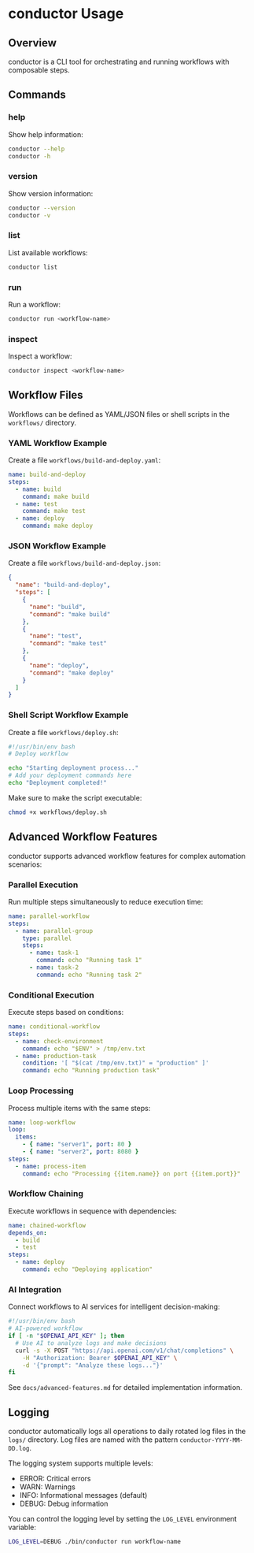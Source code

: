 # conductor Usage

## Overview

conductor is a CLI tool for orchestrating and running workflows with composable steps.

## Commands

### help

Show help information:

```bash
conductor --help
conductor -h
```

### version

Show version information:

```bash
conductor --version
conductor -v
```

### list

List available workflows:

```bash
conductor list
```

### run

Run a workflow:

```bash
conductor run <workflow-name>
```

### inspect

Inspect a workflow:

```bash
conductor inspect <workflow-name>
```

## Workflow Files

Workflows can be defined as YAML/JSON files or shell scripts in the `workflows/` directory.

### YAML Workflow Example

Create a file `workflows/build-and-deploy.yaml`:

```yaml
name: build-and-deploy
steps:
  - name: build
    command: make build
  - name: test
    command: make test
  - name: deploy
    command: make deploy
```

### JSON Workflow Example

Create a file `workflows/build-and-deploy.json`:

```json
{
  "name": "build-and-deploy",
  "steps": [
    {
      "name": "build",
      "command": "make build"
    },
    {
      "name": "test",
      "command": "make test"
    },
    {
      "name": "deploy",
      "command": "make deploy"
    }
  ]
}
```

### Shell Script Workflow Example

Create a file `workflows/deploy.sh`:

```bash
#!/usr/bin/env bash
# Deploy workflow

echo "Starting deployment process..."
# Add your deployment commands here
echo "Deployment completed!"
```

Make sure to make the script executable:

```bash
chmod +x workflows/deploy.sh
```

## Advanced Workflow Features

conductor supports advanced workflow features for complex automation scenarios:

### Parallel Execution
Run multiple steps simultaneously to reduce execution time:

```yaml
name: parallel-workflow
steps:
  - name: parallel-group
    type: parallel
    steps:
      - name: task-1
        command: echo "Running task 1"
      - name: task-2
        command: echo "Running task 2"
```

### Conditional Execution
Execute steps based on conditions:

```yaml
name: conditional-workflow
steps:
  - name: check-environment
    command: echo "$ENV" > /tmp/env.txt
  - name: production-task
    condition: '[ "$(cat /tmp/env.txt)" = "production" ]'
    command: echo "Running production task"
```

### Loop Processing
Process multiple items with the same steps:

```yaml
name: loop-workflow
loop:
  items:
    - { name: "server1", port: 80 }
    - { name: "server2", port: 8080 }
steps:
  - name: process-item
    command: echo "Processing {{item.name}} on port {{item.port}}"
```

### Workflow Chaining
Execute workflows in sequence with dependencies:

```yaml
name: chained-workflow
depends_on:
  - build
  - test
steps:
  - name: deploy
    command: echo "Deploying application"
```

### AI Integration
Connect workflows to AI services for intelligent decision-making:

```bash
#!/usr/bin/env bash
# AI-powered workflow
if [ -n "$OPENAI_API_KEY" ]; then
  # Use AI to analyze logs and make decisions
  curl -s -X POST "https://api.openai.com/v1/chat/completions" \
    -H "Authorization: Bearer $OPENAI_API_KEY" \
    -d '{"prompt": "Analyze these logs..."}'
fi
```

See `docs/advanced-features.md` for detailed implementation information.

## Logging

conductor automatically logs all operations to daily rotated log files in the `logs/` directory. Log files are named with the pattern `conductor-YYYY-MM-DD.log`.

The logging system supports multiple levels:
- ERROR: Critical errors
- WARN: Warnings
- INFO: Informational messages (default)
- DEBUG: Debug information

You can control the logging level by setting the `LOG_LEVEL` environment variable:

```bash
LOG_LEVEL=DEBUG ./bin/conductor run workflow-name
```